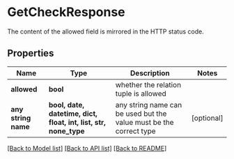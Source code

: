 # GetCheckResponse

The content of the allowed field is mirrored in the HTTP status code.

## Properties
Name | Type | Description | Notes
------------ | ------------- | ------------- | -------------
**allowed** | **bool** | whether the relation tuple is allowed | 
**any string name** | **bool, date, datetime, dict, float, int, list, str, none_type** | any string name can be used but the value must be the correct type | [optional]

[[Back to Model list]](../README.md#documentation-for-models) [[Back to API list]](../README.md#documentation-for-api-endpoints) [[Back to README]](../README.md)


